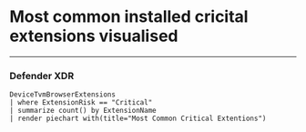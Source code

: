 # Most common installed cricital extensions visualised
----
### Defender XDR
```
DeviceTvmBrowserExtensions
| where ExtensionRisk == "Critical"
| summarize count() by ExtensionName
| render piechart with(title="Most Common Critical Extentions")
```

